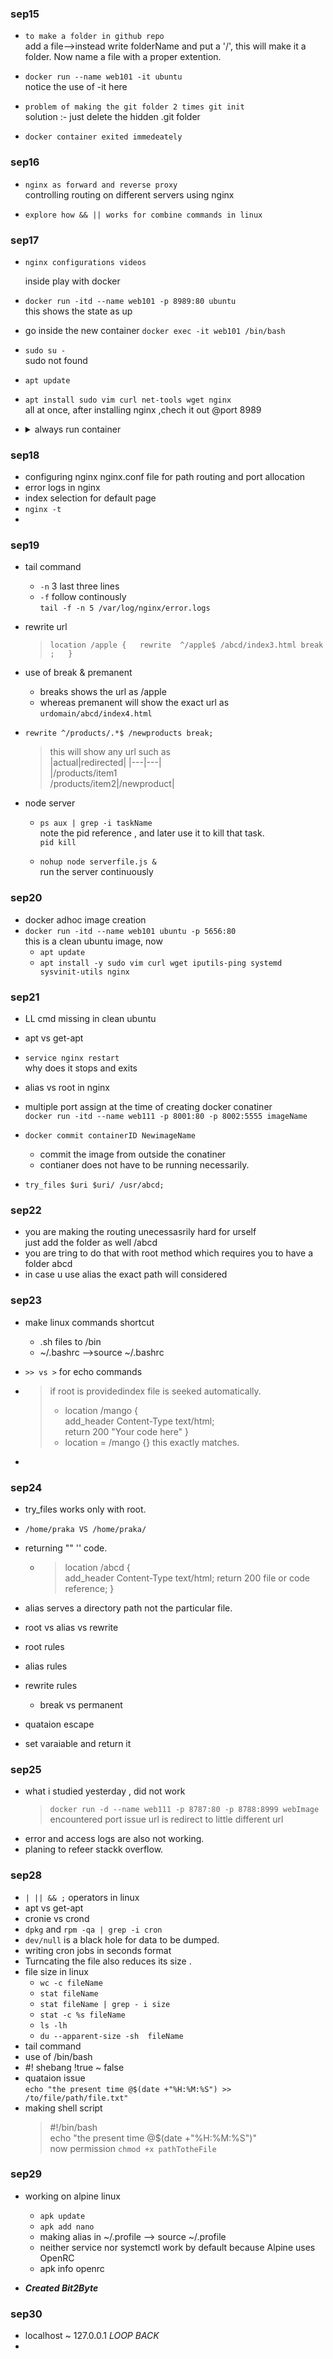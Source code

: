 ### sep15
- `to make a folder in github repo`  
  add a file-->instead write folderName and put a '/', this will make it a folder. Now name a file with a proper extention.
- `docker run --name web101 -it ubuntu`  
   notice the use of -it here 

- `problem of making the git folder 2 times git init`  
   solution :- just  delete the hidden .git  folder

- `docker container exited immedeately`   

### sep16

- `nginx as forward and reverse proxy `  
controlling routing on different servers using nginx  

- `explore how && || works for combine commands in linux`

### sep17
- `nginx configurations videos`  

   inside play with docker
- `docker run -itd --name web101 -p 8989:80 ubuntu `  
this shows the state as up  
- go inside the new container `docker exec -it web101 /bin/bash`  
- `sudo su -`  
sudo not found
- `apt update`
- `apt install sudo vim curl net-tools wget nginx`  
all at once, after installing nginx ,chech it out @port 8989
- <details>
  <summary>always run container</summary>
  - i have made a docker container with nginx installed on it,how can i make sure that this container always runs    

  ---
  Ensuring Nginx Docker Container Always Runs

  Docker Restart Policies

  --restart Options:  
  no: Default, no restart.  
  on-failure: Restart on non-zero exit status.  
  always: Always restart.  
  unless-stopped: Restart unless explicitly stopped.  
  Command Example:  
  bash
  Copy code  
  docker run -d --name web-nginx --restart always -p 8080:80 nginx  
  Updating Existing Container

  Add Restart Policy:  
  bash  
  Copy code  
  docker update --restart always <container_name_or_id>  
  Docker Compose  

  docker-compose.yml Example:  
  yaml  
  Copy code  
  version: '3'  
  services:  
    nginx:  
      image: nginx   
      ports:  
        - "8080:80"  
      restart: always  
  Start with:  
  bash  
  Copy code  
  docker-compose up -d  
  Monitoring  

  Use Docker health checks or external tools to ensure Nginx is running correctly.

</details>

### sep18
- configuring nginx nginx.conf file for path routing and port allocation
- error logs in nginx
- index selection for default page
- `nginx -t`
-


### sep19
- tail command  
  - `-n` 3 last three lines  
  - `-f` follow continously  
    `tail -f -n 5 /var/log/nginx/error.logs`

- rewrite url   
    >`location /apple {  
      rewrite  ^/apple$ /abcd/index3.html break ;  
    }`
    >
- use of break & premanent  
    - breaks shows the url as /apple
    - whereas premanent will show the exact url as `urdomain/abcd/index4.html`

- `rewrite ^/products/.*$ /newproducts break;`  

    >this will show any url  such as  
    >|actual|redirected|
    >|---|---|  
    >|/products/item1<br>/products/item2|/newproduct|
    
- node server 
  - `ps aux | grep -i taskName`  
     note the pid reference , and later use it to kill that task.  
     `pid kill`
     
  - `nohup node serverfile.js &`  
    run the server continuously

       
### sep20
- docker adhoc image creation
- `docker run -itd --name web101 ubuntu -p 5656:80`  
  this is a clean ubuntu image, now  
   - `apt update`
   - `apt install -y sudo vim curl wget iputils-ping systemd sysvinit-utils nginx`
   
   

### sep21
- LL cmd missing in clean ubuntu
- apt vs get-apt
- `service nginx restart`  
   why does it stops and exits

- alias vs root in nginx  
- multiple port assign at the time of creating docker conatiner   
  `docker run -itd --name web111 -p 8001:80 -p 8002:5555 imageName`

- `docker commit containerID NewimageName`
  - commit the image from outside the conatiner 
  - contianer does not have to be running necessarily.

- `try_files $uri $uri/ /usr/abcd;`        
 
    


### sep22
- you are making the routing unecessasrily hard for urself  
  just add the folder as well /abcd 
- you are tring to do that with root method which requires you to have a folder abcd
- in case u use alias the exact path will considered


### sep23
- make linux commands shortcut
   - .sh files to /bin   
   - ~/.bashrc -->source ~/.bashrc
- `>> vs >` for echo commands  

- >if root is providedindex file is seeked automatically.  
    > - location /mango {  
    >       add_header Content-Type text/html;  
    >       return 200 "Your code here"
    > }
    > - location = /mango {} this exactly matches.  

- 
     
      

### sep24
- try_files works only with root.  

- `/home/praka VS /home/praka/`  
- returning "" '' code.  
  - >location /abcd {   
    >add_header Content-Type text/html;
    >return 200 file or code reference; }

- alias serves a directory path not the particular file.  
- root vs alias vs rewrite 
- root rules
- alias rules
- rewrite rules   
  - break vs permanent
- quataion escape 
- set varaiable and return it


### sep25
- what i studied yesterday , did not work 
  >`docker run -d --name web111 -p 8787:80 -p 8788:8999 webImage`  
  >encountered port issue url is redirect to little different url
- error and access logs are also not working.
- planing to refeer stackk overflow.  

### sep28
- `| || && ;` operators in linux  
- apt vs get-apt
- cronie vs crond
- `dpkg` and `rpm -qa | grep -i cron`  
- `dev/null` is a black hole for data to be dumped.  
- writing cron jobs in seconds format  
- Turncating the file also reduces its size .
- file size in linux   
  - `wc -c fileName`
  - `stat fileName`
  - `stat fileName | grep - i size`
  - `stat -c %s fileName`
  - `ls -lh`
  - `du --apparent-size -sh  fileName`  
- tail command 
- use of /bin/bash  
- #! shebang !true ~ false
- quataion issue   
`echo "the present time @$(date +"%H:%M:%S") >> /to/file/path/file.txt"`   
- making shell script  
  >#!/bin/bash  
  >echo "the present time @$(date +"%H:%M:%S")"  
  now permission `chmod +x pathTotheFile`  

### sep29
- working on alpine linux
  - `apk update`
  - `apk add nano`  
  - making alias in ~/.profile --> source ~/.profile    
  - neither service nor systemctl work by default because Alpine uses OpenRC
  - apk info openrc  
  

- ***Created Bit2Byte***

### sep30
- localhost ~ 127.0.0.1 *LOOP BACK*
- 

